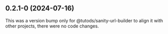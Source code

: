 ## 0.2.1-0 (2024-07-16)

This was a version bump only for @tutods/sanity-url-builder to align it with other projects, there were no code changes.